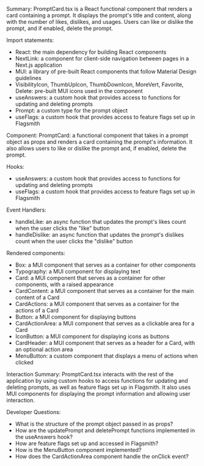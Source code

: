 Summary:
PromptCard.tsx is a React functional component that renders a card containing a prompt. It displays the prompt's title and content, along with the number of likes, dislikes, and usages. Users can like or dislike the prompt, and if enabled, delete the prompt. 

Import statements:
- React: the main dependency for building React components
- NextLink: a component for client-side navigation between pages in a Next.js application
- MUI: a library of pre-built React components that follow Material Design guidelines
- VisibilityIcon, ThumbUpIcon, ThumbDownIcon, MoreVert, Favorite, Delete: pre-built MUI icons used in the component
- useAnswers: a custom hook that provides access to functions for updating and deleting prompts
- Prompt: a custom type for the prompt object
- useFlags: a custom hook that provides access to feature flags set up in Flagsmith

Component:
PromptCard: a functional component that takes in a prompt object as props and renders a card containing the prompt's information. It also allows users to like or dislike the prompt and, if enabled, delete the prompt.

Hooks:
- useAnswers: a custom hook that provides access to functions for updating and deleting prompts
- useFlags: a custom hook that provides access to feature flags set up in Flagsmith

Event Handlers:
- handleLike: an async function that updates the prompt's likes count when the user clicks the "like" button
- handleDislike: an async function that updates the prompt's dislikes count when the user clicks the "dislike" button

Rendered components:
- Box: a MUI component that serves as a container for other components
- Typography: a MUI component for displaying text
- Card: a MUI component that serves as a container for other components, with a raised appearance
- CardContent: a MUI component that serves as a container for the main content of a Card
- CardActions: a MUI component that serves as a container for the actions of a Card
- Button: a MUI component for displaying buttons
- CardActionArea: a MUI component that serves as a clickable area for a Card
- IconButton: a MUI component for displaying icons as buttons
- CardHeader: a MUI component that serves as a header for a Card, with an optional action area
- MenuButton: a custom component that displays a menu of actions when clicked

Interaction Summary:
PromptCard.tsx interacts with the rest of the application by using custom hooks to access functions for updating and deleting prompts, as well as feature flags set up in Flagsmith. It also uses MUI components for displaying the prompt information and allowing user interaction.

Developer Questions:
- What is the structure of the prompt object passed in as props?
- How are the updatePrompt and deletePrompt functions implemented in the useAnswers hook?
- How are feature flags set up and accessed in Flagsmith?
- How is the MenuButton component implemented?
- How does the CardActionArea component handle the onClick event?